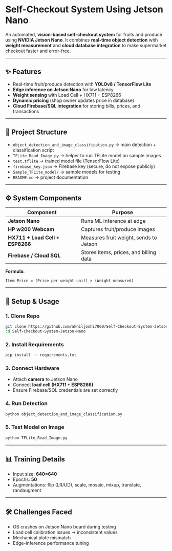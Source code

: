 # Self-Checkout System Using Jetson Nano

An automated, **vision-based self-checkout system** for fruits and produce using **NVIDIA Jetson Nano**.
It combines **real-time object detection** with **weight measurement** and **cloud database integration** to make supermarket checkout faster and error-free.

---

## ✨ Features

* Real-time fruit/produce detection with **YOLOv8 / TensorFlow Lite**
* **Edge inference on Jetson Nano** for low latency
* **Weight sensing** with Load Cell + HX711 + ESP8266
* **Dynamic pricing** (shop owner updates price in database)
* **Cloud Firebase/SQL integration** for storing bills, prices, and transactions

---

## 📂 Project Structure

* `object_detection_and_image_classification.py` → main detection + classification script
* `TFLite_Read_Image.py` → helper to run TFLite model on sample images
* `test.tflite` → trained model file (TensorFlow Lite)
* `firebase_key.json` → Firebase key (secure, do not expose publicly)
* `Sample_TFLite_model/` → sample models for testing
* `README.md` → project documentation

---

## ⚙️ System Components

| Component                       | Purpose                                |
| ------------------------------- | -------------------------------------- |
| **Jetson Nano**                 | Runs ML inference at edge              |
| **HP w200 Webcam**              | Captures fruit/produce images          |
| **HX711 + Load Cell + ESP8266** | Measures fruit weight, sends to Jetson |
| **Firebase / Cloud SQL**        | Stores items, prices, and billing data |

**Formula:**

```
Item Price = (Price per weight unit) × (Weight measured)
```

---

## 🚀 Setup & Usage

### 1. Clone Repo

```bash
git clone https://github.com/akhiljoshi7060/Self-Checkout-System-Jetson-Nano.git
cd Self-Checkout-System-Jetson-Nano
```

### 2. Install Requirements

```bash
pip install -r requirements.txt
```

### 3. Connect Hardware

* Attach **camera** to Jetson Nano
* Connect **load cell (HX711 + ESP8266)**
* Ensure Firebase/SQL credentials are set correctly

### 4. Run Detection

```bash
python object_detection_and_image_classification.py
```

### 5. Test Model on Image

```bash
python TFLite_Read_Image.py
```

---

## 📊 Training Details

* Input size: **640×640**
* Epochs: **50**
* Augmentations: flip (LR/UD), scale, mosaic, mixup, translate, randaugment

---

## 🛠️ Challenges Faced

* OS crashes on Jetson Nano board during testing
* Load cell calibration issues → inconsistent values
* Mechanical plate mismatch
* Edge-inference performance tuning
